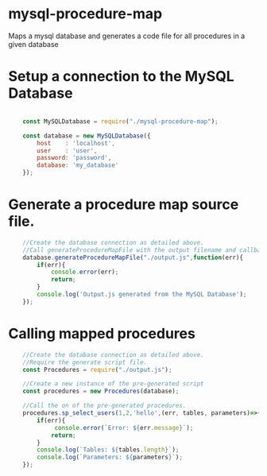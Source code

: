 # mysql-procedure-map

Maps a mysql database and generates a code file for all procedures in a given database

# Setup a connection to the MySQL Database
```javascript

    const MySQLDatabase = require("./mysql-procedure-map");

    const database = new MySQLDatabase({
        host    : 'localhost',
        user    : 'user',
        password: 'password',
        database: 'my_database'
    });
```

# Generate a procedure map source file.

```javascript
    //Create the database connection as detailed above.
    //Call generateProcedureMapFile with the output filename and callback function.
    database.generateProcedureMapFile("./output.js",function(err){
        if(err){
            console.error(err);
            return;
        }
        console.log('Output.js generated from the MySQL Database');
    });
```

# Calling mapped procedures

```javascript
    //Create the database connection as detailed above.
    //Require the generate script file.
    const Procedures = require("./output.js");

    //Create a new instance of the pre-generated script
    const procedures = new Procedures(database);

    //Call the on of the pre-generated procedures.
    procedures.sp_select_users(1,2,'hello',(err, tables, parameters)=>{
        if(err){
             console.error(`Error: ${err.message}`);
            return;
        }
        console.log(`Tables: ${tables.length}`);
        console.log(`Parameters: ${parameters}`);
    });

```